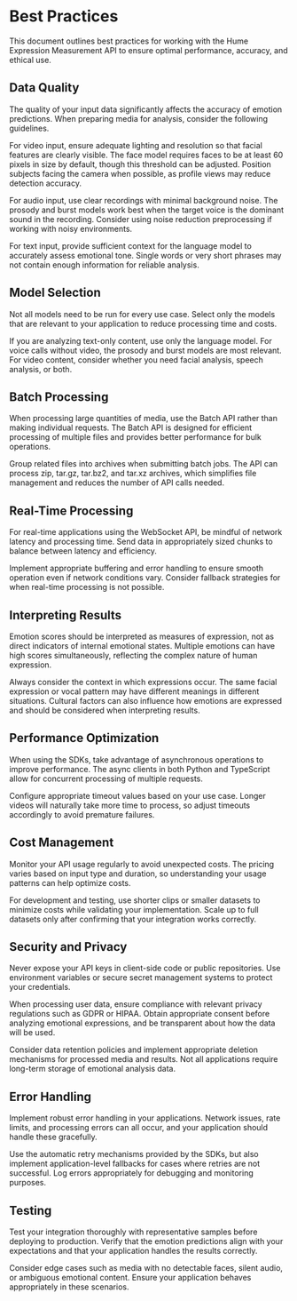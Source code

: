# Best Practices

This document outlines best practices for working with the Hume Expression Measurement API to ensure optimal performance, accuracy, and ethical use.

## Data Quality

The quality of your input data significantly affects the accuracy of emotion predictions. When preparing media for analysis, consider the following guidelines.

For video input, ensure adequate lighting and resolution so that facial features are clearly visible. The face model requires faces to be at least 60 pixels in size by default, though this threshold can be adjusted. Position subjects facing the camera when possible, as profile views may reduce detection accuracy.

For audio input, use clear recordings with minimal background noise. The prosody and burst models work best when the target voice is the dominant sound in the recording. Consider using noise reduction preprocessing if working with noisy environments.

For text input, provide sufficient context for the language model to accurately assess emotional tone. Single words or very short phrases may not contain enough information for reliable analysis.

## Model Selection

Not all models need to be run for every use case. Select only the models that are relevant to your application to reduce processing time and costs.

If you are analyzing text-only content, use only the language model. For voice calls without video, the prosody and burst models are most relevant. For video content, consider whether you need facial analysis, speech analysis, or both.

## Batch Processing

When processing large quantities of media, use the Batch API rather than making individual requests. The Batch API is designed for efficient processing of multiple files and provides better performance for bulk operations.

Group related files into archives when submitting batch jobs. The API can process zip, tar.gz, tar.bz2, and tar.xz archives, which simplifies file management and reduces the number of API calls needed.

## Real-Time Processing

For real-time applications using the WebSocket API, be mindful of network latency and processing time. Send data in appropriately sized chunks to balance between latency and efficiency.

Implement appropriate buffering and error handling to ensure smooth operation even if network conditions vary. Consider fallback strategies for when real-time processing is not possible.

## Interpreting Results

Emotion scores should be interpreted as measures of expression, not as direct indicators of internal emotional states. Multiple emotions can have high scores simultaneously, reflecting the complex nature of human expression.

Always consider the context in which expressions occur. The same facial expression or vocal pattern may have different meanings in different situations. Cultural factors can also influence how emotions are expressed and should be considered when interpreting results.

## Performance Optimization

When using the SDKs, take advantage of asynchronous operations to improve performance. The async clients in both Python and TypeScript allow for concurrent processing of multiple requests.

Configure appropriate timeout values based on your use case. Longer videos will naturally take more time to process, so adjust timeouts accordingly to avoid premature failures.

## Cost Management

Monitor your API usage regularly to avoid unexpected costs. The pricing varies based on input type and duration, so understanding your usage patterns can help optimize costs.

For development and testing, use shorter clips or smaller datasets to minimize costs while validating your implementation. Scale up to full datasets only after confirming that your integration works correctly.

## Security and Privacy

Never expose your API keys in client-side code or public repositories. Use environment variables or secure secret management systems to protect your credentials.

When processing user data, ensure compliance with relevant privacy regulations such as GDPR or HIPAA. Obtain appropriate consent before analyzing emotional expressions, and be transparent about how the data will be used.

Consider data retention policies and implement appropriate deletion mechanisms for processed media and results. Not all applications require long-term storage of emotional analysis data.

## Error Handling

Implement robust error handling in your applications. Network issues, rate limits, and processing errors can all occur, and your application should handle these gracefully.

Use the automatic retry mechanisms provided by the SDKs, but also implement application-level fallbacks for cases where retries are not successful. Log errors appropriately for debugging and monitoring purposes.

## Testing

Test your integration thoroughly with representative samples before deploying to production. Verify that the emotion predictions align with your expectations and that your application handles the results correctly.

Consider edge cases such as media with no detectable faces, silent audio, or ambiguous emotional content. Ensure your application behaves appropriately in these scenarios.
